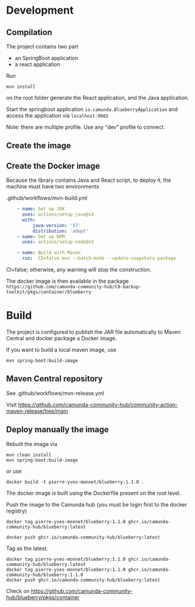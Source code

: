 # Development

## Compilation
The project contains two part
* an SpringBoot application
* a react application

Run
```shell
mvn install
```
on the root folder generate the React application, and the Java application.

Start the springboot application `io.camunda.BlueberryApplication` and access the application via `localhost:9082`

Note: there are multiple profile. Use any "dev" profile to connect.


## Create the image


## Create the Docker image
Because the library contains Java and React script, to deploy it, the machine must have two environments

.github/workflows/mvn-build.yml


`````yaml
    - name: Set up JDK
      uses: actions/setup-java@v3
      with:
          java-version: '17'
          distribution: 'adopt'
    - name: Set up NPM
      uses: actions/setup-node@v3

    - name: Build with Maven
      run:  CI=false mvn --batch-mode --update-snapshots package
`````

CI=false; otherwise, any warning will stop the construction.

The docker image is then available in the package
`https://github.com/camunda-community-hub/C8-backup-toolkit/pkgs/container/blueberry`





# Build
The project is configured to publish the JAR file automatically to Maven Central and docker package a Docker image.

If you want to build a local maven image, use

````shell
mvn spring-boot:build-image
````
## Maven Central repository

See .github/workflows/mvn-release.yml


Visit
https://github.com/camunda-community-hub/community-action-maven-release/tree/main


## Deploy manually the image

Rebuilt the image via
````
mvn clean install
mvn spring-boot:build-image

````
or use 


````
docker build -t pierre-yves-monnet/blueberry:1.1.0 .
````

The docker image is built using the Dockerfile present on the root level.



Push the image to the Camunda hub (you must be login first to the docker registry)

````
docker tag pierre-yves-monnet/blueberry:1.1.0 ghcr.io/camunda-community-hub/blueberry:latest

docker push ghcr.io/camunda-community-hub/blueberry:latest
````


Tag as the latest:
````
docker tag pierre-yves-monnet/blueberry:1.1.0 ghcr.io/camunda-community-hub/blueberry:latest
docker tag pierre-yves-monnet/blueberry:1.1.0 ghcr.io/camunda-community-hub/blueberry:1.1.0
docker push ghcr.io/camunda-community-hub/blueberry:latest
````

Check on
https://github.com/camunda-community-hub/blueberry/pkgs/container


